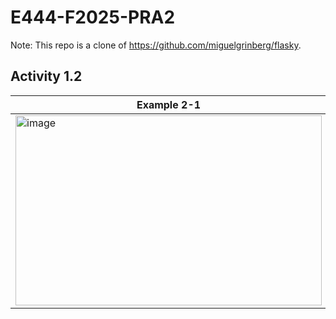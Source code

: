 # E444-F2025-PRA2
Note: This repo is a clone of https://github.com/miguelgrinberg/flasky.

## Activity 1.2
|Example 2-1 | Example 2-2 |
| ------------- | ------------- |
| <img width="490" height="304" alt="image" src="https://github.com/user-attachments/assets/66c13a72-d134-4bac-a1fc-765aa309b009" /> | <img width="433" height="287" alt="image" src="https://github.com/user-attachments/assets/7d0df07a-699a-4aab-be92-ec7c7dd91190" />  |


